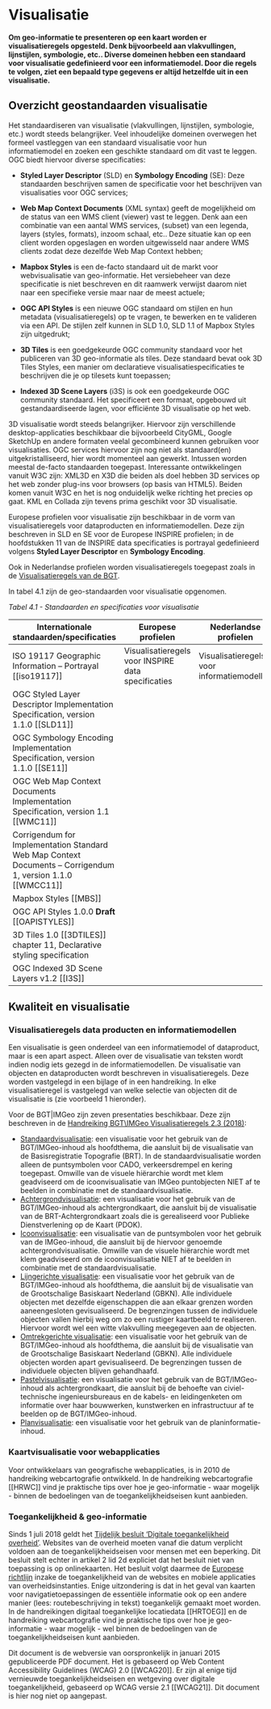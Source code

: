 # Visualisatie

**Om geo-informatie te presenteren op een kaart worden er visualisatieregels opgesteld. Denk bijvoorbeeld aan vlakvullingen, lijnstijlen, symbologie, etc.. Diverse domeinen hebben een standaard voor visualisatie gedefinieerd voor een informatiemodel. Door die regels te volgen, ziet een bepaald type gegevens er altijd hetzelfde uit in een visualisatie.**

## Overzicht geostandaarden visualisatie

Het standaardiseren van visualisatie (vlakvullingen, lijnstijlen, symbologie, etc.) wordt steeds belangrijker. Veel inhoudelijke domeinen overwegen het formeel vastleggen van een standaard visualisatie voor hun informatiemodel en zoeken een geschikte standaard om dit vast te leggen. OGC biedt hiervoor diverse specificaties: 

-   **Styled Layer Descriptor** (SLD) en **Symbology Encoding** (SE): Deze standaarden beschrijven samen de specificatie voor het beschrijven van visualisaties voor OGC services;

-   **Web Map Context Documents** (XML syntax) geeft de mogelijkheid om de status van een WMS client (viewer) vast te leggen. Denk aan een combinatie van een aantal WMS services, (subset) van een legenda, layers (styles, formats), inzoom schaal, etc.. Deze situatie kan op een client worden opgeslagen en worden uitgewisseld naar andere WMS clients zodat deze dezelfde Web Map Context hebben;

-   **Mapbox Styles** is een de-facto standaard uit de markt voor webvisualisatie van geo-informatie. Het versiebeheer van deze specificatie is niet beschreven en dit raamwerk verwijst daarom niet naar een specifieke versie maar naar de meest actuele; 

-   **OGC API Styles** is een nieuwe OGC standaard om stijlen en hun metadata (visualisatieregels) op te vragen, te bewerken en te valideren via een API. De stijlen zelf kunnen in SLD 1.0, SLD 1.1 of Mapbox Styles zijn uitgedrukt;

- **3D Tiles** is een goedgekeurde OGC community standaard voor het publiceren van 3D geo-informatie als tiles. Deze standaard bevat ook 3D Tiles Styles, een manier om declaratieve visualisatiespecificaties te beschrijven die je op tilesets kunt toepassen;

- **Indexed 3D Scene Layers** (i3S) is ook een goedgekeurde OGC community standaard. Het specificeert een formaat, opgebouwd uit gestandaardiseerde lagen, voor efficiënte 3D visualisatie op het web.

<aside class="note">3D visualisatie wordt steeds belangrijker. Hiervoor zijn verschillende
    desktop-applicaties beschikbaar die bijvoorbeeld CityGML, Google SketchUp en
    andere formaten veelal gecombineerd kunnen gebruiken voor visualisaties. OGC
    services hiervoor zijn nog niet als standaard(en) uitgekristalliseerd, hier
    wordt momenteel aan gewerkt. Intussen worden meestal de-facto standaarden
    toegepast. Interessante ontwikkelingen vanuit W3C zijn: XML3D en X3D die
    beiden als doel hebben 3D services op het web zonder plug-ins voor browsers
    (op basis van HTML5). Beiden komen vanuit W3C en het is nog onduidelijk
    welke richting het precies op gaat. KML en Collada zijn tevens prima
    geschikt voor 3D visualisatie.</aside>

 Europese profielen voor visualisatie zijn beschikbaar in de vorm van visualisatieregels voor dataproducten en informatiemodellen. Deze zijn beschreven in SLD en SE voor de Europese INSPIRE profielen; in de hoofdstukken 11 van de INSPIRE data specificaties is portrayal gedefinieerd volgens **Styled Layer Descriptor** en **Symbology Encoding**.

Ook in Nederlandse profielen worden visualisatieregels toegepast zoals in de [Visualisatieregels van de BGT](#bgtvoorbeeld).

In tabel 4.1 zijn de geo-standaarden voor visualisatie opgenomen. 

*Tabel 4.1 - Standaarden en specificaties voor visualisatie*

| **Internationale standaarden/specificaties**                                                                | **Europese profielen**                              | **Nederlandse profielen**                  |
|-------------------------------------------------------------------------------------------------------------|-----------------------------------------------------|--------------------------------------------|
| ISO 19117 Geographic Information – Portrayal [[iso19117]] | Visualisatieregels voor INSPIRE data specificaties | Visualisatieregels voor informatiemodellen |
| OGC Styled Layer Descriptor Implementation Specification, version 1.1.0 [[SLD11]]  | |
| OGC Symbology Encoding Implementation Specification, version 1.1.0 [[SE11]]  |  |  |
| OGC Web Map Context Documents Implementation Specification, version 1.1 [[WMC11]]  |  |
| Corrigendum for Implementation Standard Web Map Context Documents – Corrigendum 1, version 1.1.0 [[WMCC11]] |  |   |
| Mapbox Styles [[MBS]] |   |  |
| OGC API Styles 1.0.0 **Draft** [[OAPISTYLES]]  |  |                                            |
| 3D Tiles 1.0 [[3DTILES]] chapter 11, Declarative styling specification  |  |  |
| OGC Indexed 3D Scene Layers v1.2 [[I3S]] |   |  |


## Kwaliteit en visualisatie

### Visualisatieregels data producten en informatiemodellen

Een visualisatie is geen onderdeel van een informatiemodel of dataproduct, maar is een apart aspect. Alleen over de visualisatie van teksten wordt indien nodig iets gezegd in de informatiemodellen. De visualisatie van objecten en dataproducten wordt beschreven in visualisatieregels. Deze worden vastgelegd in een bijlage of in een handreiking. In elke visualisatieregel is vastgelegd van welke selectie van objecten dit de visualisatie is (zie voorbeeld 1 hieronder). 

<aside class="example" title="Visualisatieregels van de BGT" id="bgtvoorbeeld">

Voor de BGT|IMGeo zijn zeven presentaties beschikbaar. Deze zijn beschreven in de [Handreiking BGT\IMGeo Visualisatieregels 2.3
(2018)](https://docs.geostandaarden.nl/bgt/def-hr-visualisatie-20181015/):

-  <u>Standaardvisualisatie</u>: een visualisatie voor het gebruik van de
    BGT/IMGeo-inhoud als hoofdthema, die aansluit bij de visualisatie van de
    Basisregistratie Topografie (BRT). In de standaardvisualisatie worden alleen
    de puntsymbolen voor CADO, verkeersdrempel en kering toegepast. Omwille van
    de visuele hiërarchie wordt met klem geadviseerd om de icoonvisualisatie van
    IMGeo puntobjecten NIET af te beelden in combinatie met de
    standaardvisualisatie.
-   <u>Achtergrondvisualisatie</u>: een visualisatie voor het gebruik van de
    BGT/IMGeo-inhoud als achtergrondkaart, die aansluit bij de visualisatie van
    de BRT-Achtergrondkaart zoals die is gerealiseerd voor Publieke
    Dienstverlening op de Kaart (PDOK).
-   <u>Icoonvisualisatie</u>: een visualisatie van de puntsymbolen voor het gebruik van
    de IMGeo-inhoud, die aansluit bij de hiervoor genoemde
    achtergrondvisualisatie. Omwille van de visuele hiërarchie wordt met klem
    geadviseerd om de icoonvisualisatie NIET af te beelden in combinatie met de
    standaardvisualisatie.
-   <u>Lijngerichte visualisatie</u>: een visualisatie voor het gebruik van de
    BGT/IMGeo-inhoud als hoofdthema, die aansluit bij de visualisatie van de
    Grootschalige Basiskaart Nederland (GBKN). Alle individuele objecten met
    dezelfde eigenschappen die aan elkaar grenzen worden aaneengesloten
    gevisualiseerd. De begrenzingen tussen de individuele objecten vallen
    hierbij weg om zo een rustiger kaartbeeld te realiseren. Hiervoor wordt wel
    een witte vlakvulling meegegeven aan de objecten.
-   <u>Omtrekgerichte visualisatie</u>: een visualisatie voor het gebruik van de
    BGT/IMGeo-inhoud als hoofdthema, die aansluit bij de visualisatie van de
    Grootschalige Basiskaart Nederland (GBKN). Alle individuele objecten worden
    apart gevisualiseerd. De begrenzingen tussen de individuele objecten blijven
    gehandhaafd.
-   <u>Pastelvisualisatie</u>: een visualisatie voor het gebruik van de
    BGT/IMGeo-inhoud als achtergrondkaart, die aansluit bij de behoefte van
    civiel-technische ingenieursbureaus en de kabels- en leidingenketen om
    informatie over haar bouwwerken, kunstwerken en infrastructuur af te beelden
    op de BGT/IMGeo-inhoud.
-   <u>Planvisualisatie</u>: een visualisatie voor het gebruik van de
    planinformatie-inhoud.

</aside>

### Kaartvisualisatie voor webapplicaties

Voor ontwikkelaars van geografische webapplicaties, is in 2010 de handreiking webcartografie ontwikkeld. In de handreiking webcartografie [[HRWC]] vind je praktische tips over hoe je geo-informatie - waar mogelijk - binnen de bedoelingen van de toegankelijkheidseisen kunt aanbieden.

### Toegankelijkheid & geo-informatie

Sinds 1 juli 2018 geldt het [Tijdelijk besluit ‘Digitale toegankelijkheid overheid’](https://zoek.officielebekendmakingen.nl/stb-2018-141.html). Websites van de overheid moeten vanaf die datum verplicht voldoen aan de toegankelijkheidseisen voor mensen met een beperking. Dit besluit stelt echter in artikel 2 lid 2d expliciet dat het besluit niet van toepassing is op onlinekaarten. Het besluit volgt daarmee de [Europese richtlijn](https://eur-lex.europa.eu/legal-content/NL/TXT/HTML/?uri=CELEX:32016L2102&qid=1481290140258&from=en) inzake de toegankelijkheid van de websites en mobiele applicaties van overheidsinstanties. Enige uitzondering is dat in het geval van kaarten voor navigatietoepassingen de essentiële informatie ook op een andere manier (lees: routebeschrijving in tekst) toegankelijk gemaakt moet worden. In de handreikingen digitaal toegankelijke locatiedata [[HRTOEG]] en de handreiking webcartografie vind je praktische tips over hoe je geo-informatie - waar mogelijk - wel binnen de bedoelingen van de toegankelijkheidseisen kunt aanbieden.

<aside class="note">Dit document is de webversie van oorspronkelijk in januari 2015 gepubliceerde PDF document. Het is gebaseerd op Web Content Accessibility Guidelines (WCAG) 2.0 [[WCAG20]]. Er zijn al enige tijd vernieuwde toegankelijkheidseisen en wetgeving over digitale toegankelijkheid, gebaseerd op WCAG versie 2.1 [[WCAG21]]. Dit document is hier nog niet op aangepast.</aside>
